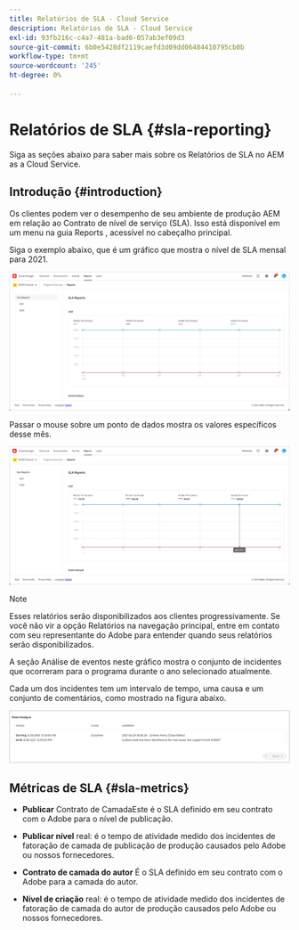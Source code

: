 ```yaml
---
title: Relatórios de SLA - Cloud Service
description: Relatórios de SLA - Cloud Service
exl-id: 93fb216c-c4a7-481a-bad6-057ab3ef09d3
source-git-commit: 6b0e5428df2119caefd3d09dd06484410795cb0b
workflow-type: tm+mt
source-wordcount: '245'
ht-degree: 0%

---
```


# Relatórios de SLA {#sla-reporting}

Siga as seções abaixo para saber mais sobre os Relatórios de SLA no AEM as a Cloud Service.

## Introdução {#introduction}

Os clientes podem ver o desempenho de seu ambiente de produção AEM em relação ao Contrato de nível de serviço (SLA). Isso está disponível em um menu na guia Reports , acessível no cabeçalho principal.

Siga o exemplo abaixo, que é um gráfico que mostra o nível de SLA mensal para 2021.

![](assets/sla-reporting-1.png)


Passar o mouse sobre um ponto de dados mostra os valores específicos desse mês.

![](assets/sla-reporting-b.png)

>[!NOTE]
>Esses relatórios serão disponibilizados aos clientes progressivamente. Se você não vir a opção Relatórios na navegação principal, entre em contato com seu representante do Adobe para entender quando seus relatórios serão disponibilizados.

A seção Análise de eventos neste gráfico mostra o conjunto de incidentes que ocorreram para o programa durante o ano selecionado atualmente.

Cada um dos incidentes tem um intervalo de tempo, uma causa e um conjunto de comentários, como mostrado na figura abaixo.

![](assets/sla-reporting-c.png)


## Métricas de SLA {#sla-metrics}

* **Publicar**
Contrato de CamadaEste é o SLA definido em seu contrato com o Adobe para o nível de publicação.

* **Publicar nível**
real: é o tempo de atividade medido dos incidentes de fatoração de camada de publicação de produção causados pelo Adobe ou nossos fornecedores.

* **Contrato de camada do autor**
É o SLA definido em seu contrato com o Adobe para a camada do autor.

* **Nível de criação**
real: é o tempo de atividade medido dos incidentes de fatoração de camada do autor de produção causados pelo Adobe ou nossos fornecedores.

